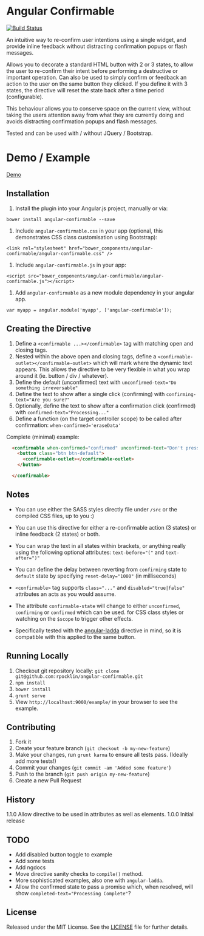 # Angular Confirmable

[![Build Status](https://secure.travis-ci.org/rpocklin/angular-confirmable.svg)](http:/travis-ci.org/rpocklin/angular-confirmable)

An intuitive way to re-confirm user intentions using a single widget, and provide inline feedback without
distracting confirmation popups or flash messages.

Allows you to decorate a standard HTML button with 2 or 3 states, to allow the user to re-confirm their
intent before performing a destructive or important operation.  Can also be used to simply confirm or
feedback an action to the user on the same button they clicked.  If you define it with 3 states, the directive
will reset the state back after a time period (configurable).

This behaviour allows you to conserve space on the current view, without taking the users attention away from
what they are currently doing and avoids distracting confirmation popups and flash messages.

Tested and can be used with / without JQuery / Bootstrap.


# Demo / Example

[Demo](http://rpocklin.github.io/angular-confirmable/example/index.html)


## Installation

1. Install the plugin into your Angular.js project, manually or via:

  `bower install angular-confirmable --save`

1. Include `angular-confirmable.css` in your app (optional, this demonstrates CSS class customisation using Bootstrap):

  `<link rel="stylesheet" href="bower_components/angular-confirmable/angular-confirmable.css" />`

1. Include `angular-confirmable.js` in your app:

  `<script src="bower_components/angular-confirmable/angular-confirmable.js"></script>`

1. Add `angular-confirmable` as a new module dependency in your angular app.

  `var myapp = angular.module('myapp', ['angular-confirmable']);`

## Creating the Directive

1. Define a `<confirmable ...></confirmable>` tag with matching open and closing tags.
1. Nested within the above open and closing tags, define a `<confirmable-outlet></confirmable-outlet>` which will mark
   where the dynamic text appears.  This allows the directive to be very flexible in what you wrap around it (ie. button / div / whatever).
1. Define the default (unconfirmed) text with `unconfirmed-text="Do something irreversable"`
1. Define the text to show after a single click (confirming) with `confirming-text="Are you sure?"`
1. Optionally, define the text to show after a confirmation click (confirmed) with `confirmed-text="Processing..."`
1. Define a function (on the target controller scope) to be called after confirmation: `when-confirmed='eraseData'`

Complete (minimal) example:

```html
  <confirmable when-confirmed="confirmed" unconfirmed-text="Don't press this button" confirming-text="Please don't click me again!">
    <button class="btn btn-default">
      <confirmable-outlet></confirmable-outlet>
    </button>

  </confirmable>
```


## Notes

- You can use either the SASS styles directly file under `/src` or the compiled CSS files, up to you :)
- You can use this directive for either a re-confirmable action (3 states) or inline feedback
  (2 states) or both.
- You can wrap the text in all states within brackets, or anything really using the following
  optional attributes: `text-before="("` and `text-after=")"`
- You can define the delay between reverting from `confirming` state to `default` state
  by specifying `reset-delay="1000"` (in milliseconds)
- `<confirmable>` tag supports `class="..."` and `disabled="true|false"` attributes
  an acts as you would assume.
- The attribute `confirmable-state` will change to either `unconfirmed`, `confirming`
  or `confirmed` which can be used.
  for CSS class styles or watching on the `$scope` to trigger other effects.

- Specifically tested with the [angular-ladda](https://github.com/remotty/angular-ladda) directive in mind,
  so it is compatible with this applied to the same button.


## Running Locally

1. Checkout git repository locally: `git clone git@github.com:rpocklin/angular-confirmable.git`
1. `npm install`
1. `bower install`
1. `grunt serve`
1. View `http://localhost:9000/example/` in your browser to see the example.


## Contributing

1. Fork it
2. Create your feature branch (`git checkout -b my-new-feature`)
3. Make your changes, run `grunt karma` to ensure all tests pass.  (Ideally add more tests!)
3. Commit your changes (`git commit -am 'Added some feature'`)
4. Push to the branch (`git push origin my-new-feature`)
5. Create a new Pull Request


## History

1.1.0 Allow directive to be used in attributes as well as elements.
1.0.0 Initial release


## TODO

- Add disabled button toggle to example
- Add some tests
- Add ngdocs
- Move directive sanity checks to `compile()` method.
- More sophisticated examples, also one with `angular-ladda`.
- Allow the confirmed state to pass a promise which, when resolved, will show `completed-text="Processing Complete"`?

## License

Released under the MIT License. See the [LICENSE][license] file for further details.

[license]: https://github.com/rpocklin/angular-confirmable/blob/master/LICENSE
